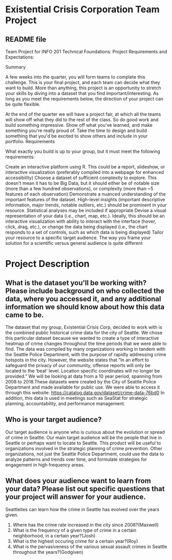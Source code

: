 # Existential Crisis Corporation Team Project
## README file 
Team Project for INFO 201 Technical Foundations:
Project Requirements and Expectations:

Summary

A few weeks into the quarter, you will form teams to complete this challenge.  This is your final project, and each team can decide what they want to build.  More than anything, this project is an opportunity to stretch your skills by diving into a dataset that you find important/interesting.  As long as you meet the requirements below, the direction of your project can be quite flexible.

At the end of the quarter we will have a project fair, at which all the teams will show off what they did to the rest of the class. So do good work and build something impressive. Show off what you've learned, and make something you're really proud of. Take the time to design and build something that you'd be excited to show others and include in your portfolio.
Requirements

What exactly you build is up to your group, but it must meet the following requirements:

   Create an interactive platform using R.  This could be a report, slideshow, or interactive visualization (preferably compiled into a webpage for enhanced accessibility)
    Choose a dataset of sufficient complexity to explore.  This doesn't mean it has to be Big Data, but it should either be of notable size (more than a few hundred observations), or complexity (more than ~5 features of each observation)
    Demonstrate a nuanced understanding of the important features of the dataset.  High-level insights (important descriptive information, major trends, notable outliers, etc.) should be prominent in your resource.  Statistical analyses may be included if appropriate
    Devise a visual representation of your data (i.e., chart, map, etc.).  Ideally, this should be an interactive visualization with ability to interact with the interface (hover, click, drag, etc.), or change the data being displayed (i.e., the chart responds to a set of controls, such as which data is being displayed)
    Tailor your resource to a specific target audience.  The way you frame your solution for a scientific versus general audience is quite different

# Project Description

## What is the dataset you'll be working with? Please include background on who collected the data, where you accessed it, and any additional information we should know about how this data came to be.   

The dataset that my group, Existential Crisis Corp, decided to work with is the combined public historical crime data for the city of Seattle. We chose this particular dataset because we wanted to create a type of interactive heatmap of crime changes throughout the time periods that we were able to find. The data was compiled by many organizations working in tandem with the Seattle Police Department, with the purpose of rapidly addressing crime hotspots in the city. However, the website states that “In an effort to safeguard the privacy of our community, offense reports will only be located to the ‘beat’ level. Location specific coordinates will no longer be provided.” We will be looking at data from a 10 year period, spanning from 2008 to 2018.These datasets were created by the City of Seattle Police Department and made available for public use. We were able to access it through this website: https://catalog.data.gov/dataset/crime-data-76bd0
In addition, this data is used in meetings such as SeaStat for strategic planning, accountability, and performance management.

## Who is your target audience?   

Our target audience is anyone who is curious about the evolution or spread of crime in Seattle. Our main target audience will be the people that live in Seattle or perhaps want to locate to Seattle. This product will be useful to organizations involved in the strategic planning of crime prevention. Other organizations, not just the Seattle Police Department, could use the data to analyze patterns and trends over time, and formulate strategies for engagement in high frequency areas.   

## What does your audience want to learn from your data? Please list out specific questions that your project will answer for your audience.   

Seattleites can learn how the crime in Seattle has evolved over the years given.
1) Where has the crime rate increased in the city since 2008?(Maxwell)
2) What is the frequency of a given type of crime in a certain neighborhood, in a certain year?(Josh)
3) What is the highest occuring crime for a certain year?(Roy)
4) What is the pervasiveness of the various sexual assault crimes in Seattle throughout the years?(Godgiven)


